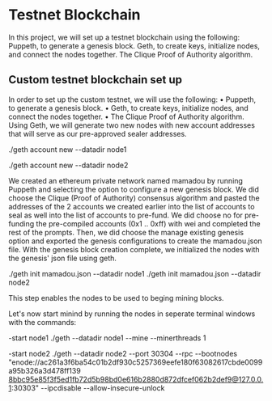 # Testnet Blockchain
In this project, we will set up a testnet blockchain using the following:
Puppeth, to generate a genesis block.
Geth, to create keys, initialize nodes, and connect the nodes together.
The Clique Proof of Authority algorithm.
## Custom testnet blockchain set up
In order to set up  the custom testnet, we will use the following:
•	Puppeth, to generate a genesis block.
•	Geth, to create keys, initialize nodes, and connect the nodes together.
•	The Clique Proof of Authority algorithm.
Using Geth, we will generate two new nodes with new account addresses that will serve as our pre-approved sealer addresses.

 ./geth account new --datadir node1
 
 ./geth account new --datadir node2
 
 We created an ethereum private network named mamadou by running Puppeth and selecting the option to configure a new genesis block.
We did choose the Clique (Proof of Authority) consensus algorithm and pasted the addresses of the 2 accounts we created earlier into the list 
of accounts to seal as well into the list of accounts to pre-fund. We did choose no for pre-funding the pre-compiled accounts 
(0x1 .. 0xff) with wei and completed the rest of the prompts.
Then, we did choose the manage existing genesis option and exported the genesis configurations to create the mamadou.json file.
With the genesis block creation complete, we initialized the nodes with the genesis' json file using geth.

./geth init mamadou.json --datadir node1
./geth init mamadou.json --datadir node2 

This step enables the nodes to be used to beging mining blocks.

Let's now start minind by running the nodes in seperate terminal windows with the commands:

-start node1
./geth --datadir node1 --mine --minerthreads 1 

-start node2
./geth --datadir node2 --port 30304 --rpc --bootnodes "enode://ac261a3f6ba54c01b2df930c5257369eefe180f63082617cbde0099a95b326a3d478ff139
8bbc95e85f3f5ed1fb72d5b98bd0e616b2880d872dfcef062b2def9@127.0.0.1:30303" --ipcdisable --allow-insecure-unlock





 
